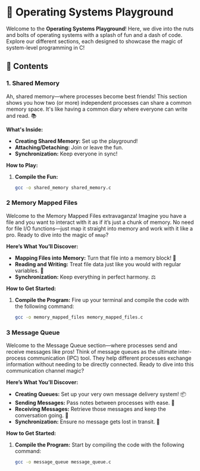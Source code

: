 # 🚀 Operating Systems Playground

Welcome to the **Operating Systems Playground**! Here, we dive into the nuts and bolts of operating systems with a splash of fun and a dash of code. Explore our different sections, each designed to showcase the magic of system-level programming in C!

## 🌟 Contents

### 1. **Shared Memory**

Ah, shared memory—where processes become best friends! This section shows you how two (or more) independent processes can share a common memory space. It's like having a common diary where everyone can write and read. 📚

**What's Inside:**
- **Creating Shared Memory:** Set up the playground!
- **Attaching/Detaching:** Join or leave the fun.
- **Synchronization:** Keep everyone in sync!

**How to Play:**
1. **Compile the Fun:**
   ```bash
   gcc -o shared_memory shared_memory.c
### 2 Memory Mapped Files

Welcome to the Memory Mapped Files extravaganza! Imagine you have a file and you want to interact with it as if it’s just a chunk of memory. No need for file I/O functions—just map it straight into memory and work with it like a pro. Ready to dive into the magic of `mmap`?

**Here’s What You’ll Discover:**

- **Mapping Files into Memory:** Turn that file into a memory block! 🧩
- **Reading and Writing:** Treat file data just like you would with regular variables. 📝
- **Synchronization:** Keep everything in perfect harmony. ⚖️

**How to Get Started:**

1. **Compile the Program:**
   Fire up your terminal and compile the code with the following command:
   ```bash
   gcc -o memory_mapped_files memory_mapped_files.c
### 3 Message Queue

Welcome to the Message Queue section—where processes send and receive messages like pros! Think of message queues as the ultimate inter-process communication (IPC) tool. They help different processes exchange information without needing to be directly connected. Ready to dive into this communication channel magic?

**Here’s What You’ll Discover:**

- **Creating Queues:** Set up your very own message delivery system! 📦
- **Sending Messages:** Pass notes between processes with ease. 📨
- **Receiving Messages:** Retrieve those messages and keep the conversation going. 📩
- **Synchronization:** Ensure no message gets lost in transit. 🔄

**How to Get Started:**

1. **Compile the Program:**
   Start by compiling the code with the following command:
   ```bash
   gcc -o message_queue message_queue.c
